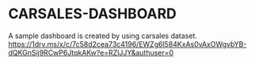 # CARSALES-DASHBOARD
A sample dashboard is created by using carsales dataset.
https://1drv.ms/x/c/7c58d2cea73c4196/EWZg6l584KxAs0vAxOWgvbYB-dQKGnSij9RCwP6JtqkAKw?e=RZlJJY&authuser=0
